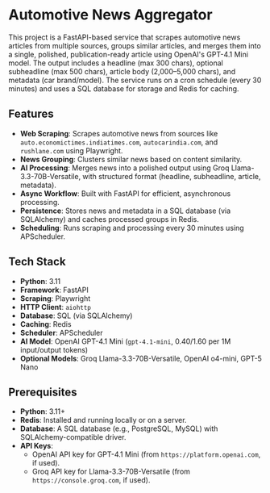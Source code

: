 # Automotive News Aggregator

This project is a FastAPI-based service that scrapes automotive news articles from multiple sources, groups similar articles, and merges them into a single, polished, publication-ready article using OpenAI's GPT-4.1 Mini model. The output includes a headline (max 300 chars), optional subheadline (max 500 chars), article body (2,000–5,000 chars), and metadata (car brand/model). The service runs on a cron schedule (every 30 minutes) and uses a SQL database for storage and Redis for caching.

## Features
- **Web Scraping**: Scrapes automotive news from sources like `auto.economictimes.indiatimes.com`, `autocarindia.com`, and `rushlane.com` using Playwright.
- **News Grouping**: Clusters similar news based on content similarity.
- **AI Processing**: Merges news into a polished output using Groq Llama-3.3-70B-Versatile, with structured format (headline, subheadline, article, metadata).
- **Async Workflow**: Built with FastAPI for efficient, asynchronous processing.
- **Persistence**: Stores news and metadata in a SQL database (via SQLAlchemy) and caches processed groups in Redis.
- **Scheduling**: Runs scraping and processing every 30 minutes using APScheduler.

## Tech Stack
- **Python**: 3.11
- **Framework**: FastAPI
- **Scraping**: Playwright
- **HTTP Client**: `aiohttp`
- **Database**: SQL (via SQLAlchemy)
- **Caching**: Redis
- **Scheduler**: APScheduler
- **AI Model**: OpenAI GPT-4.1 Mini (`gpt-4.1-mini`, $0.40/$1.60 per 1M input/output tokens)
- **Optional Models**: Groq Llama-3.3-70B-Versatile, OpenAI o4-mini, GPT-5 Nano

## Prerequisites
- **Python**: 3.11+
- **Redis**: Installed and running locally or on a server.
- **Database**: A SQL database (e.g., PostgreSQL, MySQL) with SQLAlchemy-compatible driver.
- **API Keys**:
  - OpenAI API key for GPT-4.1 Mini (from `https://platform.openai.com`, if used).
  - Groq API key for Llama-3.3-70B-Versatile (from `https://console.groq.com`, if used).
